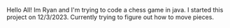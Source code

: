 Hello All! Im Ryan and I'm trying to code a chess game in java. 
I started this project on 12/3/2023. Currently trying to figure out how to move pieces. 